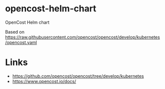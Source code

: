 # opencost-helm-chart
OpenCost Helm chart

Based on https://raw.githubusercontent.com/opencost/opencost/develop/kubernetes/opencost.yaml


# Links

* https://github.com/opencost/opencost/tree/develop/kubernetes
* https://www.opencost.io/docs/
